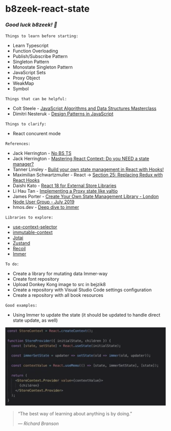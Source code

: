 # b8zeek-react-state

### *Good luck b8zeek! 🙏*

`Things to learn before starting:`
* Learn Typescript
* Function Overloading
* Publish/Subscribe Pattern
* Singleton Pattern
* Monostate Singleton Pattern
* JavaScript Sets
* Proxy Object
* WeakMap
* Symbol

`Things that can be helpful:`
* Colt Steele - [JavaScript Algorithms and Data Structures Masterclass](https://www.udemy.com/course/js-algorithms-and-data-structures-masterclass/)
* Dimitri Nesteruk - [Design Patterns in JavaScript](https://www.udemy.com/course/design-patterns-javascript/)

`Things to clarify:`
* React concurent mode

`References:`
* Jack Herrington - [No BS TS](https://www.youtube.com/watch?v=LKVHFHJsiO0&list=PLNqp92_EXZBJYFrpEzdO2EapvU0GOJ09n&ab_channel=JackHerrington)
* Jack Herrington - [Mastering React Context: Do you NEED a state manager?](https://www.youtube.com/watch?v=MpdFj8MEuJA&ab_channel=JackHerrington)
* Tanner Linsley - [Build your own state management in React with Hooks!](https://www.youtube.com/watch?v=tz8Jqvv_u64&ab_channel=TannerLinsley)
* Maximilian Schwartzmuller - React -> [Section 25: Replacing Redux with React Hooks](https://www.udemy.com/course/react-the-complete-guide-incl-redux/learn/lecture/25601096#overview)
* Daishi Kato - [React 18 for External Store Libraries](https://www.youtube.com/watch?v=oPfSC5bQPR8&ab_channel=ReactConf2021)
* Li Hau Tan - [Implementing a Proxy state like valtio](https://www.youtube.com/watch?v=uZnO2G8pqn0&ab_channel=lihautan)
* James Porter - [Create Your Own State Management Library - London Node User Group - July 2019](https://www.youtube.com/watch?v=OdIYFt5zyQ8&ab_channel=Pusher)
* hmos.dev - [Deep dive to immer](https://hmos.dev/en/deep-dive-to-immer)

`Libraries to explore:`
* [use-context-selector](https://github.com/bejzik8/use-context-selector)
* [immutable-context](https://github.com/bejzik8/immutable-context)
* [Jotai](https://github.com/bejzik8/jotai)
* [Zustand](https://github.com/bejzik8/zustand)
* [Recoil](https://github.com/bejzik8/Recoil)
* [Immer](https://github.com/bejzik8/immer)

`To do:`
* Create a library for mutating data Immer-way
* Create font repository
* Upload Donkey Kong image to src in bejzik8
* Create a repository with Visual Studio Code settings configuration
* Create a repository with all book resources

`Good examples:`
* Using Immer to update the state (it should be updated to handle direct state update, as well)
<img src='./resources/Screen Shot 2022-02-19 at 2.12.57 PM.png' width=600>

> “The best way of learning about anything is by doing.”
>
> <cite>— Richard Branson</cite>

